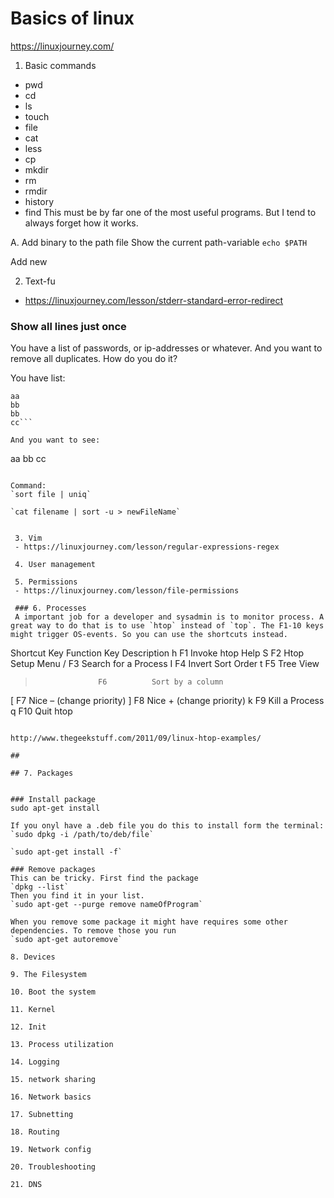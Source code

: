 # Basics of linux

https://linuxjourney.com/

1. Basic commands
 - pwd
 - cd
 - ls
 - touch
 - file 
 - cat
 - less
 - cp
 - mkdir 
 - rm
 - rmdir
 - history
 - find
 This must be by far one of the most useful programs. But I tend to always forget how it works.
 
 A. Add binary to the path file
 Show the current path-variable
 `echo $PATH`
 
 Add new 
 
 2. Text-fu
 - https://linuxjourney.com/lesson/stderr-standard-error-redirect

### Show all lines just once
You have a list of passwords, or ip-addresses or whatever. And you want to remove all duplicates. How do you do it?


You have list:
```aa
aa
bb
bb
cc```

And you want to see: 
```
aa
bb
cc
```

Command:
`sort file | uniq`

`cat filename | sort -u > newFileName`


 3. Vim
 - https://linuxjourney.com/lesson/regular-expressions-regex

 4. User management

 5. Permissions
 - https://linuxjourney.com/lesson/file-permissions

 ### 6. Processes
 A important job for a developer and sysadmin is to monitor process. A great way to do that is to use `htop` instead of `top`. The F1-10 keys might trigger OS-events. So you can use the shortcuts instead.  

``` 
Shortcut Key	Function Key	Description
h	                F1       	Invoke htop Help
S	                F2       	Htop Setup Menu
/	                F3       	Search for a Process
I	                F4       	Invert Sort Order
t	                F5       	Tree View
>	                F6       	Sort by a column
[	                F7       	Nice – (change priority)
]	                F8       	Nice + (change priority)
k	                F9       	Kill a Process
q	                F10     	Quit htop
 
 ```

http://www.thegeekstuff.com/2011/09/linux-htop-examples/

##

## 7. Packages


### Install package
sudo apt-get install

If you onyl have a .deb file you do this to install form the terminal:
`sudo dpkg -i /path/to/deb/file`

`sudo apt-get install -f`

### Remove packages
This can be tricky. First find the package
`dpkg --list`
Then you find it in your list.
`sudo apt-get --purge remove nameOfProgram`

When you remove some package it might have requires some other dependencies. To remove those you run
`sudo apt-get autoremove`

 8. Devices

 9. The Filesystem

 10. Boot the system

 11. Kernel

 12. Init

 13. Process utilization

 14. Logging

 15. network sharing

 16. Network basics

 17. Subnetting

 18. Routing

 19. Network config

 20. Troubleshooting

 21. DNS
